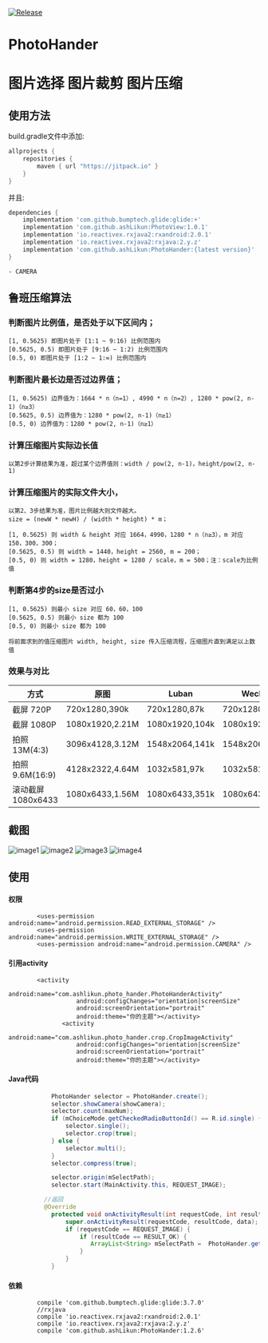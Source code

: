 [![Release](https://jitpack.io/v/ashLikun/PhotoHander.svg)](https://jitpack.io/#ashLikun/PhotoHander)


# **PhotoHander**
# 图片选择  图片裁剪 图片压缩
## 使用方法

build.gradle文件中添加:
```gradle
allprojects {
    repositories {
        maven { url "https://jitpack.io" }
    }
}
```
并且:

```gradle
dependencies {
    implementation 'com.github.bumptech.glide:glide:+'
    implementation 'com.github.ashLikun:PhotoView:1.0.1'
    implementation 'io.reactivex.rxjava2:rxandroid:2.0.1'
    implementation 'io.reactivex.rxjava2:rxjava:2.y.z'
    implementation 'com.github.ashLikun:PhotoHander:{latest version}'
}
```
    - CAMERA
## 鲁班压缩算法

### 判断图片比例值，是否处于以下区间内；
    [1, 0.5625) 即图片处于 [1:1 ~ 9:16) 比例范围内
    [0.5625, 0.5) 即图片处于 [9:16 ~ 1:2) 比例范围内
    [0.5, 0) 即图片处于 [1:2 ~ 1:∞) 比例范围内

### 判断图片最长边是否过边界值；
    [1, 0.5625) 边界值为：1664 * n（n=1）, 4990 * n（n=2）, 1280 * pow(2, n-1)（n≥3）
    [0.5625, 0.5) 边界值为：1280 * pow(2, n-1)（n≥1）
    [0.5, 0) 边界值为：1280 * pow(2, n-1)（n≥1）

### 计算压缩图片实际边长值
    以第2步计算结果为准，超过某个边界值则：width / pow(2, n-1)，height/pow(2, n-1)

### 计算压缩图片的实际文件大小，
    以第2、3步结果为准，图片比例越大则文件越大。
    size = (newW * newH) / (width * height) * m；

    [1, 0.5625) 则 width & height 对应 1664，4990，1280 * n（n≥3），m 对应 150，300，300；
    [0.5625, 0.5) 则 width = 1440，height = 2560, m = 200；
    [0.5, 0) 则 width = 1280，height = 1280 / scale，m = 500；注：scale为比例值

### 判断第4步的size是否过小

    [1, 0.5625) 则最小 size 对应 60，60，100
    [0.5625, 0.5) 则最小 size 都为 100
    [0.5, 0) 则最小 size 都为 100

    将前面求到的值压缩图片 width, height, size 传入压缩流程，压缩图片直到满足以上数值

### 效果与对比
|       方式      |      原图      |    Luban     |    Wechat   |
|-----------------|---------------|---------------|-------------|
|截屏 720P        |720x1280,390k  |720x1280,87k   |720x1280,56k  |
|截屏 1080P       |1080x1920,2.21M|1080x1920,104k |1080x1920,112k|
|拍照 13M(4:3)    |3096x4128,3.12M|1548x2064,141k |1548x2064,147k|
|拍照 9.6M(16:9)  |4128x2322,4.64M|1032x581,97k   |1032x581,74k  |
|滚动截屏 1080x6433|1080x6433,1.56M|1080x6433,351k|1080x6433,482k|

## 截图
![image1](art/image1.png) ![image2](art/image2.png) ![image3](art/image3.png) ![image4](art/image4.png)

## 使用
####    权限
            <uses-permission android:name="android.permission.READ_EXTERNAL_STORAGE" />
            <uses-permission android:name="android.permission.WRITE_EXTERNAL_STORAGE" />
            <uses-permission android:name="android.permission.CAMERA" />
####    引用activity
            <activity
                       android:name="com.ashlikun.photo_hander.PhotoHanderActivity"
                       android:configChanges="orientation|screenSize"
                       android:screenOrientation="portrait"
                       android:theme="你的主题"></activity>
                   <activity
                       android:name="com.ashlikun.photo_hander.crop.CropImageActivity"
                       android:configChanges="orientation|screenSize"
                       android:screenOrientation="portrait"
                       android:theme="你的主题"></activity>
####    Java代码
```java
            PhotoHander selector = PhotoHander.create();
            selector.showCamera(showCamera);
            selector.count(maxNum);
            if (mChoiceMode.getCheckedRadioButtonId() == R.id.single) {
                selector.single();
                selector.crop(true);
            } else {
                selector.multi();
            }
            selector.compress(true);

            selector.origin(mSelectPath);
            selector.start(MainActivity.this, REQUEST_IMAGE);

          //返回
          @Override
            protected void onActivityResult(int requestCode, int resultCode, Intent data) {
                super.onActivityResult(requestCode, resultCode, data);
                if (requestCode == REQUEST_IMAGE) {
                    if (resultCode == RESULT_OK) {
                       ArrayList<String> mSelectPath =  PhotoHander.getIntentResult(data);
                    }
                }
            }
```
####    依赖
            compile 'com.github.bumptech.glide:glide:3.7.0'
            //rxjava
            compile 'io.reactivex.rxjava2:rxandroid:2.0.1'
            compile 'io.reactivex.rxjava2:rxjava:2.y.z'
            compile 'com.github.ashLikun:PhotoHander:1.2.6'

